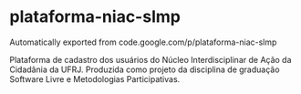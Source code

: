 # plataforma-niac-slmp
Automatically exported from code.google.com/p/plataforma-niac-slmp

Plataforma de cadastro dos usuários do Núcleo Interdisciplinar de Ação da Cidadânia da UFRJ. Produzida como projeto da disciplina de graduação Software Livre e Metodologias Participativas.
